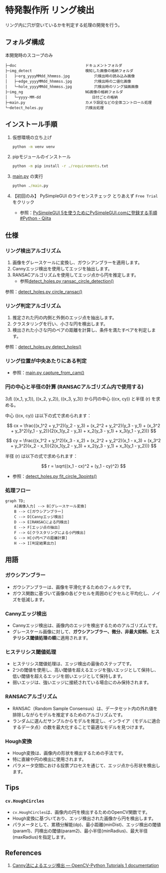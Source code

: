 # 特発製作所 リング検出

リング内に穴が空いているかを判定する処理の開発を行う。

## フォルダ構成
本開発時のスコープのみ

```plaintext
├─doc                               ドキュメントフォルダ
├─img_detect                        検知した画像の格納フォルダ
│   ├─org_yyyyMMdd_hhmmss.jpg           穴検出時の読み込み画像
│   ├─edge_yyyyMMdd_hhmmss.jpg          穴検出時の二値化画像
│   └─hole_yyyyMMdd_hhmmss.jpg          穴検出時のリング描画画像
├─img_ng                            NG画像の格納フォルダ
│   └─yyyy-MM-dd                       日付ごとの格納
├─main.py                           カメラ設定などの全体コントロール処理
└─detect_holes.py                   穴検出処理
```

## インストール手順

1. 仮想環境の立ち上げ
    ```cmd
    python -m venv venv
    ```

2. pipモジュールのインストール
    ```cmd
    python -m pip install -r ./requirements.txt
    ```

3. [main.py](./main.py) の実行
    ```cmd
    python ./main.py
    ```

4. 【初回のみ】 PySimpleGUI のライセンスチェック とりあえず `Free Trial` をクリック
    * 参照：[PySimpleGUI 5を使うためにPySimpleGUI.comに登録する手順 #Python - Qiita](https://qiita.com/hideh_hash_845/items/af4fe7bfaaa099ac5dce)

## 仕様

### リング検出アルゴリズム

1. 画像をグレースケールに変換し、ガウシアンブラーを適用します。
2. Cannyエッジ検出を使用してエッジを抽出します。
3. RANSACアルゴリズムを使用してエッジ点から円を推定します。
    * 参照[detect_holes.py ransac_circle_detection()](./detect_holes.py#59)

参照：[detect_holes.py circle_ransac()](./detect_holes.py#L114)

### リング判定アルゴリズム

1. 推定された円の内側と外側のエッジ点を抽出します。
2. クラスタリングを行い、小さな円を検出します。
3. 検出された小さな円のペアの距離を計算し、条件を満たすペアを判定します。

参照：[detect_holes.py detect_holes()](./detect_holes.py#L135)

### リング位置が中央あたりにある判定

* 参照：[main.py capture_from_cam()](./main.py#330)

### 円の中心と半径の計算 (RANSACアルゴリズム内で使用する)

3点 \((x_1, y_1)\), \((x_2, y_2)\), \((x_3, y_3)\) から円の中心 \((cx, cy)\) と半径 \(r\) を求める。

中心 \((cx, cy)\) は以下の式で求められます：

$$
cx = \frac{(x_1^2 + y_1^2)(y_2 - y_3) + (x_2^2 + y_2^2)(y_3 - y_1) + (x_3^2 + y_3^2)(y_1 - y_2)}{2(x_1(y_2 - y_3) + x_2(y_3 - y_1) + x_3(y_1 - y_2))}
$$

$$
cy = \frac{(x_1^2 + y_1^2)(x_3 - x_2) + (x_2^2 + y_2^2)(x_1 - x_3) + (x_3^2 + y_3^2)(x_2 - x_1)}{2(x_1(y_2 - y_3) + x_2(y_3 - y_1) + x_3(y_1 - y_2))}
$$

半径 \(r\) は以下の式で求められます：

$$
r = \sqrt{(x_1 - cx)^2 + (y_1 - cy)^2}
$$

* 参照：[detect_holes.py fit_circle_3points()](./detect_holes.py#L21)

### 処理フロー

```mermaid
graph TD;
    A[画像入力] --> B[グレースケール変換]
    B --> C[ガウシアンブラー]
    C --> D[Cannyエッジ検出]
    D --> E[RANSACによる円検出]
    E --> F[エッジ点の抽出]
    F --> G[クラスタリングによる小円検出]
    G --> H[小円ペアの距離計算]
    H --> I[判定結果出力]
```

## 用語

### ガウシアンブラー

* ガウシアンブラーは、画像を平滑化するためのフィルタです。
* ガウス関数に基づいて画像の各ピクセルを周囲のピクセルと平均化し、ノイズを低減します。

### Cannyエッジ検出

* Cannyエッジ検出は、画像内のエッジを検出するためのアルゴリズムです。
* グレースケール画像に対して、**ガウシアンブラー、微分、非最大抑制、ヒステリシス閾値処理の順**に適用されます。

### ヒステリシス閾値処理

* ヒステリシス閾値処理は、エッジ検出の最後のステップです。
* 2つの閾値を使用し、高い閾値を超えるエッジを強いエッジとして保持し、低い閾値を超えるエッジを弱いエッジとして保持します。
* 弱いエッジは、強いエッジに接続されている場合にのみ保持されます。

### RANSACアルゴリズム

* RANSAC（Random Sample Consensus）は、データセット内の外れ値を排除しながらモデルを推定するためのアルゴリズムです。
* ランダムに選んだサンプルからモデルを推定し、インライア（モデルに適合するデータ点）の数を最大化することで最適なモデルを見つけます。

### Hough変換

* Hough変換は、画像内の形状を検出するための手法です。
* 特に直線や円の検出に使用されます。
* パラメータ空間における投票プロセスを通じて、エッジ点から形状を検出します。

## Tips

### `cv.HoughCircles`

* `cv.HoughCircles`は、画像内の円を検出するためのOpenCV関数です。
* Hough変換に基づいており、エッジ検出された画像から円を検出します。
* パラメータとして、累積分解能(dp)、最小距離(minDist)、エッジ検出の閾値(param1)、円検出の閾値(param2)、最小半径(minRadius)、最大半径(maxRadius)を指定します。

## References
1. [Canny法によるエッジ検出 — OpenCV-Python Tutorials 1 documentation](https://labs.eecs.tottori-u.ac.jp/sd/Member/oyamada/OpenCV/html/py_tutorials/py_imgproc/py_canny/py_canny.html)

